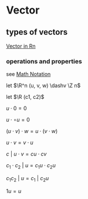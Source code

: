 # Vector

## types of vectors

[Vector in Rn](Vector%20in%20Rn%2003bf7859c4904ae6ae908ec0a06fe6c0.md)

### operations and properties

see [Math Notation](Math%20Notation%207bc4575af1e541d6946b955774161a6a.md)

let $\R^n (u, v, w) \dashv \Z n$

let $\R (c1, c2)$

$u \cdot 0 = 0$

$u \cdot \circ u = 0$

$(u \cdot v) \cdot w = u \cdot (v \cdot w)$

$u \cdot v = v \cdot u$

$c\ |\ u \cdot v = cu \cdot cv$

$c_1 \cdot c_2\ |\ u = c_1u \cdot c_2u$

$c_1 c_2\ |\ u = c_1\ |\ c_2u$

$1u = u$